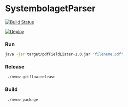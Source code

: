 # SystembolagetParser

[![Build Status](https://travis-ci.org/NicklasAndersson/Starkt.nu.svg?branch=master)](https://travis-ci.org/NicklasAndersson/Starkt.nu)

[![Deploy](https://www.herokucdn.com/deploy/button.svg)](https://heroku.com/deploy)


### Run
```bash
java -jar target/pdfFieldLister-1.0.jar "filename.pdf"    
``` 

### Release
```bash
 ./mvnw gitflow:release 
```

### Build
```bash
 ./mvnw package
```